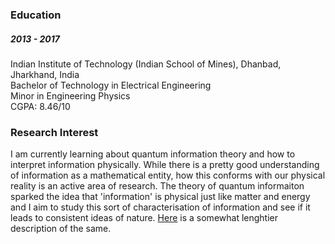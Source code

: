 ### Education

##### 2013 - 2017
Indian Institute of Technology (Indian School of Mines), Dhanbad, Jharkhand, India  
Bachelor of Technology in Electrical Engineering  
Minor in Engineering Physics  
CGPA: 8.46/10  

### Research Interest
I am currently learning about quantum information theory and how to interpret information physically. While there is a pretty good understanding of information as a mathematical entity, how this conforms with our physical reality is an active area of research. The theory of quantum informaiton sparked the idea that 'information' is physical just like matter and energy and I aim to study this sort of characterisation of information and see if it leads to consistent ideas of nature. [Here]("research-interest.md") is a somewhat lenghtier description of the same.
